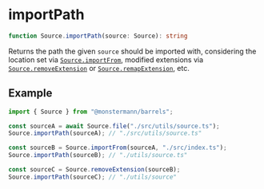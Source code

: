 # importPath

```ts
function Source.importPath(source: Source): string
```

Returns the path the given `source` should be imported with, considering the location set via [`Source.importFrom`](./importFrom), modified extensions via [`Source.removeExtension`](./removeExtension) or [`Source.remapExtension`](./remapExtension), etc.

## Example

```ts
import { Source } from "@monstermann/barrels";

const sourceA = await Source.file("./src/utils/source.ts");
Source.importPath(sourceA); // "./src/utils/source.ts"

const sourceB = Source.importFrom(sourceA, "./src/index.ts");
Source.importPath(sourceB); // "./utils/source.ts"

const sourceC = Source.removeExtension(sourceB);
Source.importPath(sourceC); // "./utils/source"
```
